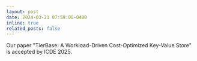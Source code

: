 ```yaml
---
layout: post
date: 2024-03-21 07:59:00-0400
inline: true
related_posts: false
---
```


Our paper "TierBase: A Workload-Driven Cost-Optimized Key-Value Store" is accepted by ICDE 2025. 
